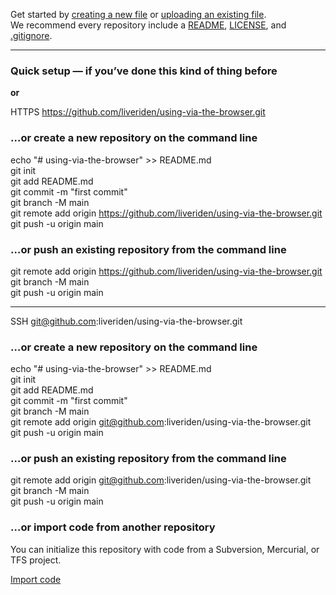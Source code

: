 Get started by [creating a new file](/liveriden/using-via-the-browser/new/main) or [uploading an existing file](/liveriden/using-via-the-browser/upload).  
We recommend every repository include a [README](/liveriden/using-via-the-browser/new/main?readme=1), [LICENSE](/liveriden/using-via-the-browser/new/main?filename=LICENSE.md), and [.gitignore](/liveriden/using-via-the-browser/new/main?filename=.gitignore).

---

### **Quick setup** — if you’ve done this kind of thing before

**or**

 HTTPS https://github.com/liveriden/using-via-the-browser.git

### …or create a new repository on the command line

echo "# using-via-the-browser" >> README.md  
git init  
git add README.md  
git commit -m "first commit"  
git branch -M main  
git remote add origin https://github.com/liveriden/using-via-the-browser.git  
git push -u origin main  

### …or push an existing repository from the command line

git remote add origin https://github.com/liveriden/using-via-the-browser.git  
git branch -M main  
git push -u origin main  

---

SSH git@github.com:liveriden/using-via-the-browser.git

### …or create a new repository on the command line

echo "# using-via-the-browser" >> README.md  
git init  
git add README.md  
git commit -m "first commit"  
git branch -M main  
git remote add origin git@github.com:liveriden/using-via-the-browser.git  
git push -u origin main  

### …or push an existing repository from the command line

git remote add origin git@github.com:liveriden/using-via-the-browser.git  
git branch -M main  
git push -u origin main  

### …or import code from another repository

You can initialize this repository with code from a Subversion, Mercurial, or TFS project.

[Import code](/liveriden/using-via-the-browser/import)
